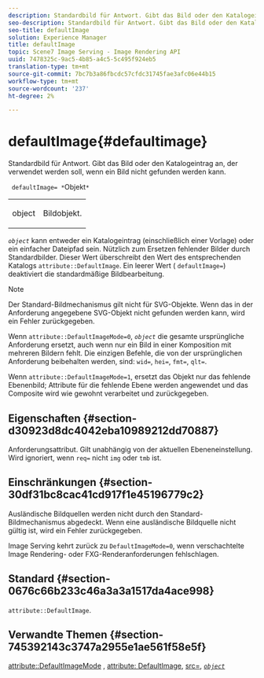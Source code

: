 ```yaml
---
description: Standardbild für Antwort. Gibt das Bild oder den Katalogeintrag an, der verwendet werden soll, wenn ein Bild nicht gefunden werden kann.
seo-description: Standardbild für Antwort. Gibt das Bild oder den Katalogeintrag an, der verwendet werden soll, wenn ein Bild nicht gefunden werden kann.
seo-title: defaultImage
solution: Experience Manager
title: defaultImage
topic: Scene7 Image Serving - Image Rendering API
uuid: 7478325c-9ac5-4b85-a4c5-5c495f924eb5
translation-type: tm+mt
source-git-commit: 7bc7b3a86fbcdc57cfdc31745fae3afc06e44b15
workflow-type: tm+mt
source-wordcount: '237'
ht-degree: 2%

---
```



# defaultImage{#defaultimage}

Standardbild für Antwort. Gibt das Bild oder den Katalogeintrag an, der verwendet werden soll, wenn ein Bild nicht gefunden werden kann.

` defaultImage= *`Objekt`*`

<table id="simpletable_C1FC14B7D9AE476DB2B10EB402944335"> 
 <tr class="strow"> 
  <td class="stentry"> <p> <span class="codeph"> <span class="varname"> object  </span> </span> </p> </td> 
  <td class="stentry"> <p>Bildobjekt. </p> </td> 
 </tr> 
</table>

*`object`* kann entweder ein Katalogeintrag (einschließlich einer Vorlage) oder ein einfacher Dateipfad sein. Nützlich zum Ersetzen fehlender Bilder durch Standardbilder. Dieser Wert überschreibt den Wert des entsprechenden Katalogs `attribute::DefaultImage`. Ein leerer Wert ( `defaultImage=`) deaktiviert die standardmäßige Bildbearbeitung.

>[!NOTE]
>
>Der Standard-Bildmechanismus gilt nicht für SVG-Objekte. Wenn das in der Anforderung angegebene SVG-Objekt nicht gefunden werden kann, wird ein Fehler zurückgegeben.

Wenn `attribute::DefaultImageMode=0`, *`object`* die gesamte ursprüngliche Anforderung ersetzt, auch wenn nur ein Bild in einer Komposition mit mehreren Bildern fehlt. Die einzigen Befehle, die von der ursprünglichen Anforderung beibehalten werden, sind: `wid=`, `hei=`, `fmt=`, `qlt=`.

Wenn `attribute::DefaultImageMode=1`, ersetzt das Objekt nur das fehlende Ebenenbild; Attribute für die fehlende Ebene werden angewendet und das Composite wird wie gewohnt verarbeitet und zurückgegeben.

## Eigenschaften {#section-d30923d8dc4042eba10989212dd70887}

Anforderungsattribut. Gilt unabhängig von der aktuellen Ebeneneinstellung. Wird ignoriert, wenn `req=` nicht `img` oder `tmb` ist.

## Einschränkungen {#section-30df31bc8cac41cd917f1e45196779c2}

Ausländische Bildquellen werden nicht durch den Standard-Bildmechanismus abgedeckt. Wenn eine ausländische Bildquelle nicht gültig ist, wird ein Fehler zurückgegeben.

Image Serving kehrt zurück zu `DefaultImageMode=0`, wenn verschachtelte Image Rendering- oder FXG-Renderanforderungen fehlschlagen.

## Standard {#section-0676c66b233c46a3a3a1517da4ace998}

`attribute::DefaultImage`.

## Verwandte Themen {#section-745392143c3747a2955e1ae561f58e5f}

[attribute::DefaultImageMode](../../../../../is-api/image-catalog/image-serving-api-ref/c-image-catalog-reference/c-attributes-reference/r-defaultimagemode.md#reference-8a996af162f84e46bbe9e6e0d4e26782) ,  [attribute: DefaultImage](../../../../../is-api/image-catalog/image-serving-api-ref/c-image-catalog-reference/c-attributes-reference/r-is-cat-defaultimage.md#reference-8e9900e129f54ed68462a3c2fc3bc433),  [src=](../../../../../is-api/http-ref/image-serving-api-ref/c-http-protocol-reference/c-command-reference/r-src.md#reference-f6506637778c4c69bf106a7924a91ab1),  [ *`object`* ](../../../../../is-api/http-ref/image-serving-api-ref/c-http-protocol-reference/c-data-types/r-object.md#reference-2591bd24548d462782c68d138ef795a0)
